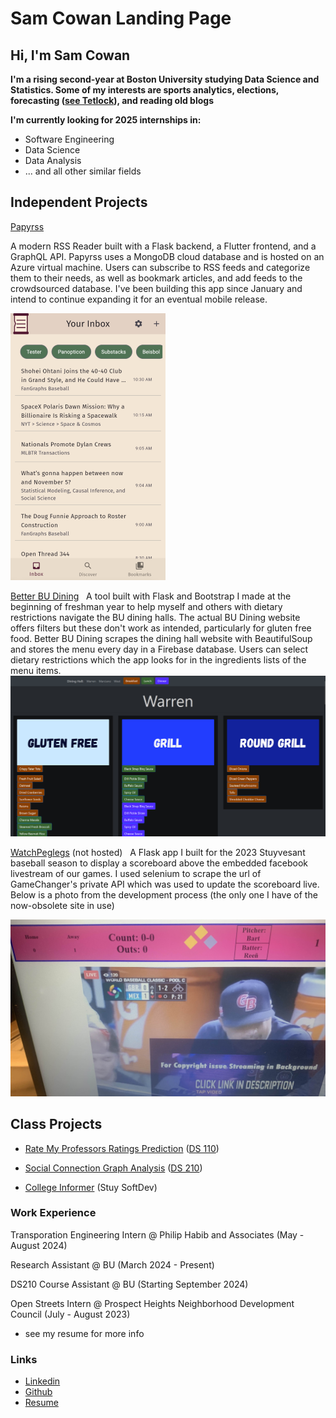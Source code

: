 # Sam Cowan Landing Page
## Hi, I'm Sam Cowan

**I'm a rising second-year at Boston University studying Data Science and Statistics. Some of my interests are sports analytics, elections, forecasting ([see Tetlock](https://en.wikipedia.org/wiki/Superforecasting:_The_Art_and_Science_of_Prediction)), and reading old blogs**

**I'm currently looking for 2025 internships in:**
- Software Engineering
- Data Science
- Data Analysis
- ... and all other similar fields
## Independent Projects

[Papyrss](https://expertify.samcowan.net)  

  A modern RSS Reader built with a Flask backend, a Flutter frontend, and a GraphQL API. Papyrss uses a MongoDB cloud database and is hosted on an Azure virtual machine. Users can subscribe to RSS feeds and categorize them to their needs, as well as bookmark articles, and add feeds to the crowdsourced database.
  I've been building this app since January and intend to continue expanding it for an eventual mobile release.


![Papyrss](Papyrss2.png)

[Better BU Dining](https://budining.samcowan.net)  
A tool built with Flask and Bootstrap I made at the beginning of freshman year to help myself and others with dietary restrictions navigate the BU dining halls. The actual BU Dining website offers filters but these don't work as intended, particularly for gluten free food. Better BU Dining scrapes the dining hall website with BeautifulSoup and stores the menu every day in a Firebase database. Users can select dietary restrictions which the app looks for in the ingredients lists of the menu items. 
![BU Dining](BUDining.png)

[WatchPeglegs](https://github.com/samc5/WatchPeglegs) (not hosted)  
A Flask app I built for the 2023 Stuyvesant baseball season to display a scoreboard above the embedded facebook livestream of our games. I used selenium to scrape the url of GameChanger's private API which was used to update the scoreboard live. Below is a photo from the development process (the only one I have of the now-obsolete site in use)

![WatchPeglegs](watchpeglegs.jpg)
## Class Projects

- [Rate My Professors Ratings Prediction](https://github.com/samc5/RMP_110) ([DS 110](https://www.bu.edu/academics/cds/courses/cds-ds-110/))

- [Social Connection Graph Analysis](https://github.com/samc5/Final_DS210) ([DS 210](https://www.bu.edu/academics/cds/courses/cds-ds-210/))

- [College Informer](https://github.com/samc5/CollegeInformer) (Stuy SoftDev)

### Work Experience



Transporation Engineering Intern @ Philip Habib and Associates (May - August 2024)

Research Assistant @ BU (March 2024 - Present)

DS210 Course Assistant @ BU (Starting September 2024)

Open Streets Intern @ Prospect Heights Neighborhood Development Council (July - August 2023)

- see my resume for more info

### Links
- [Linkedin](https://www.linkedin.com/in/sam-t-cowan/)
- [Github](https://github.com/samc5)
- [Resume](Link/to/resume)

